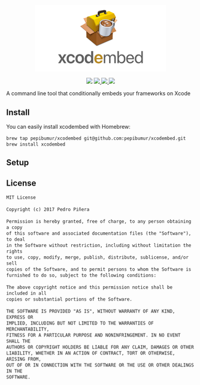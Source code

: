 <p align="center">
<a href="https://github.com/pepibumur/xcodembed">
<img src="Assets/Logo.png" alt="XcodeGen" width="350" />
</a>
</p>
<p align="center">
  <img src="https://img.shields.io/badge/package%20managers-SwiftPM-yellow.svg"/>
  <a href="https://github.com/pepibumur/xcodembed/releases">
    <img src="https://img.shields.io/github/release/pepibumur/xcodembed.svg"/>
  </a>
  <a href="https://travis-ci.org/pepibumur/xcodembed">
    <img src="https://img.shields.io/travis/pepibumur/xcodembed/master.svg?style=flat"/>
  </a>
  <a href="https://github.com/pepibumur/xcodembed/blob/master/LICENSE">
    <img src="https://img.shields.io/github/license/mashape/apistatus.svg"/>
  </a>
</p>

A command line tool that conditionally embeds your frameworks on Xcode

## Install

You can easily install xcodembed with Homebrew:

```
brew tap pepibumur/xcodembed git@github.com:pepibumur/xcodembed.git
brew install xcodembed 
```

## Setup

## License

```
MIT License

Copyright (c) 2017 Pedro Piñera

Permission is hereby granted, free of charge, to any person obtaining a copy
of this software and associated documentation files (the "Software"), to deal
in the Software without restriction, including without limitation the rights
to use, copy, modify, merge, publish, distribute, sublicense, and/or sell
copies of the Software, and to permit persons to whom the Software is
furnished to do so, subject to the following conditions:

The above copyright notice and this permission notice shall be included in all
copies or substantial portions of the Software.

THE SOFTWARE IS PROVIDED "AS IS", WITHOUT WARRANTY OF ANY KIND, EXPRESS OR
IMPLIED, INCLUDING BUT NOT LIMITED TO THE WARRANTIES OF MERCHANTABILITY,
FITNESS FOR A PARTICULAR PURPOSE AND NONINFRINGEMENT. IN NO EVENT SHALL THE
AUTHORS OR COPYRIGHT HOLDERS BE LIABLE FOR ANY CLAIM, DAMAGES OR OTHER
LIABILITY, WHETHER IN AN ACTION OF CONTRACT, TORT OR OTHERWISE, ARISING FROM,
OUT OF OR IN CONNECTION WITH THE SOFTWARE OR THE USE OR OTHER DEALINGS IN THE
SOFTWARE.
```
